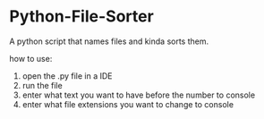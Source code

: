 # Python-File-Sorter
A python script that names files and kinda sorts them.

how to use:
1. open the .py file in a IDE
2. run the file
3. enter what text you want to have before the number to console
4. enter what file extensions you want to change to console
